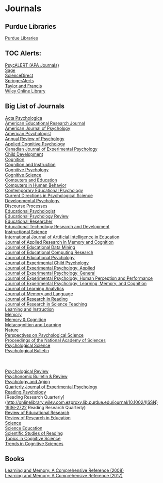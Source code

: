 # Journals

## Purdue Libraries

[Purdue Libraries](https://www.lib.purdue.edu/)

## TOC Alerts:

[PsycALERT (APA Journals)](http://psycalert.apa.org/)<br>
[Sage](http://online.sagepub.com/cgi/alerts)<br>
[ScienceDirect](http://www.sciencedirect.com/science/alerts)<br>
[SpringerAlerts](http://www.springer.com/alert)<br>
[Taylor and Francis]()<br>
[Wiley Online Library](http://onlinelibrary.wiley.com/myprofile/alertManager)<br>

## Big List of Journals

[Acta Psychologica](http://www.sciencedirect.com.ezproxy.lib.purdue.edu/science/journal/00016918)<br>
[American Educational Research Journal](http://aer.sagepub.com.ezproxy.lib.purdue.edu/content/by/year)<br>
[American Journal of Psychology](http://www.jstor.org.ezproxy.lib.purdue.edu/journal/amerjpsyc)<br>
[American Psychologist](http://web.b.ebscohost.com.ezproxy.lib.purdue.edu/ehost/command/detail?bdata=JnNpdGU9ZWhvc3QtbGl2ZQ%3d%3d#jid=AMP&db=pdh)<br>
[Annual Review of Psychology](http://www.annualreviews.org.ezproxy.lib.purdue.edu/loi/psych)<br>
[Applied Cognitive Psychology](http://onlinelibrary.wiley.com.ezproxy.lib.purdue.edu/journal/10.1002/(ISSN)1099-0720)<br>
[Canadian Journal of Experimental Psychology](http://web.b.ebscohost.com.ezproxy.lib.purdue.edu/ehost/command/detail?bdata=JnNpdGU9ZWhvc3QtbGl2ZQ%3d%3d#jid=CEP&db=pdh)<br>
[Child Development](http://onlinelibrary.wiley.com.ezproxy.lib.purdue.edu/journal/10.1111/(ISSN)1467-8624)<br>
[Cognition](http://www.sciencedirect.com.ezproxy.lib.purdue.edu/science/journal/00100277)<br>
[Cognition and Instruction](http://www-tandfonline-com.ezproxy.lib.purdue.edu/loi/hcgi20)<br>
[Cognitive Psychology](http://www.sciencedirect.com.ezproxy.lib.purdue.edu/science/journal/00100285)<br>
[Cognitive Science](http://onlinelibrary.wiley.com.ezproxy.lib.purdue.edu/journal/10.1111/(ISSN)1551-6709)<br>
[Computers and Education](http://www.sciencedirect.com.ezproxy.lib.purdue.edu/science/journal/03601315)<br>
[Computers in Human Behavior](http://www.sciencedirect.com.ezproxy.lib.purdue.edu/science/journal/07475632)<br>
[Contemporary Educational Psychology](http://www.sciencedirect.com.ezproxy.lib.purdue.edu/science/journal/0361476X)<br>
[Current Directions in Psychological Science](http://cdp.sagepub.com.ezproxy.lib.purdue.edu/content/by/year)<br>
[Developmental Psychology](http://web.a.ebscohost.com.ezproxy.lib.purdue.edu/ehost/command/detail?bdata=JnNpdGU9ZWhvc3QtbGl2ZQ%3d%3d#jid=DEV&db=pdh)<br>
[Discourse Processes](http://www-tandfonline-com.ezproxy.lib.purdue.edu/loi/hdsp20)<br>
[Educational Psychologist](http://www-tandfonline-com.ezproxy.lib.purdue.edu/loi/hedp20)<br>
[Educational Psychology Review](http://link.springer.com.ezproxy.lib.purdue.edu/journal/volumesAndIssues/10648)<br>
[Educational Researcher](http://edr.sagepub.com.ezproxy.lib.purdue.edu/content/by/year)<br>
[Educational Technology Research and Development](http://link.springer.com.ezproxy.lib.purdue.edu/journal/volumesAndIssues/11423)<br>
[Instructional Science](http://link.springer.com.ezproxy.lib.purdue.edu/journal/volumesAndIssues/11251)<br>
[International Journal of Artificial Intelligence in Education](http://link.springer.com.ezproxy.lib.purdue.edu/journal/volumesAndIssues/40593)<br>
[Journal of Applied Research in Memory and Cognition](http://www.sciencedirect.com.ezproxy.lib.purdue.edu/science/journal/22113681)<br>
[Journal of Educational Data Mining](http://www.educationaldatamining.org/JEDM/)<br>
[Journal of Educational Computing Research]()<br>
[Journal of Educational Psychology](http://web.a.ebscohost.com.ezproxy.lib.purdue.edu/ehost/command/detail?bdata=JnNpdGU9ZWhvc3QtbGl2ZQ%3d%3d#jid=EDU&db=pdh)<br>
[Journal of Experimental Child Psychology](http://www.sciencedirect.com.ezproxy.lib.purdue.edu/science/journal/00220965)<br>
[Journal of Experimental Psychology: Applied](http://web.a.ebscohost.com.ezproxy.lib.purdue.edu/ehost/command/detail?bdata=JnNpdGU9ZWhvc3QtbGl2ZQ%3d%3d#jid=XAP&db=pdh)<br>
[Journal of Experimental Psychology: General](http://web.b.ebscohost.com.ezproxy.lib.purdue.edu/ehost/command/detail?bdata=JnNpdGU9ZWhvc3QtbGl2ZQ%3d%3d#jid=XGE&db=pdh)<br>
[Journal of Experimental Psychology: Human Perception and Performance]()<br>
[Journal of Experimental Psychology: Learning, Memory, and Cognition](http://web.b.ebscohost.com.ezproxy.lib.purdue.edu/ehost/command/detail?bdata=JnNpdGU9ZWhvc3QtbGl2ZQ%3d%3d#jid=XLM&db=pdh)<br>
[Journal of Learning Analytics](http://learning-analytics.info/)<br>
[Journal of Memory and Language](http://www.sciencedirect.com.ezproxy.lib.purdue.edu/science/journal/0749596X)<br>
[Journal of Research in Reading](http://onlinelibrary.wiley.com.ezproxy.lib.purdue.edu/journal/10.1111/(ISSN)1467-9817)<br>
[Journal of Research in Science Teaching](http://onlinelibrary.wiley.com.ezproxy.lib.purdue.edu/journal/10.1002/(ISSN)1098-2736)<br>
[Learning and Instruction](http://www.sciencedirect.com.ezproxy.lib.purdue.edu/science/journal/09594752)<br>
[Memory](http://www-tandfonline-com.ezproxy.lib.purdue.edu/loi/pmem20)<br>
[Memory & Cognition](http://link.springer.com.ezproxy.lib.purdue.edu/journal/volumesAndIssues/13421)<br>
[Metacognition and Learning]()<br>
[Nature](http://www.nature.com.ezproxy.lib.purdue.edu/nature/archive/index.html)<br>
[Perspectives on Psychological Science](http://pps.sagepub.com.ezproxy.lib.purdue.edu/content/by/year) <br>
[Proceedings of the National Academy of Sciences](http://www.pnas.org.ezproxy.lib.purdue.edu/content/by/year)<br>
[Psychological Science](http://pss.sagepub.com.ezproxy.lib.purdue.edu/content/by/year)<br>
[Psychological Bulletin](https://web-p-ebscohost-com.ezproxy.lib.purdue.edu/ehost/command/detail?bdata=JnNpdGU9ZWhvc3QtbGl2ZQ%3d%3d#jid=BUL&db=pdh)<br>
<br>
<br>
<br>
[Psychological Review](http://web.a.ebscohost.com.ezproxy.lib.purdue.edu/ehost/command/detail?bdata=JnNpdGU9ZWhvc3QtbGl2ZQ%3d%3d#jid=REV&db=pdh)<br>
[Psychonomic Bulletin & Review](http://link.springer.com.ezproxy.lib.purdue.edu/journal/volumesAndIssues/13423)<br>
[Psychology and Aging](http://web.a.ebscohost.com.ezproxy.lib.purdue.edu/ehost/command/detail?&bdata=JnNpdGU9ZWhvc3QtbGl2ZQ%3d%3d#jid=PAG&db=pdh)<br>
[Quarterly Journal of Experimental Psychology](http://www-tandfonline-com.ezproxy.lib.purdue.edu/loi/pqje20)<br>
[Reading Psychology](http://www-tandfonline-com.ezproxy.lib.purdue.edu/loi/urpy20)<br>
[Reading Research Quarterly](http://onlinelibrary.wiley.com.ezproxy.lib.purdue.edu/journal/10.1002/(ISSN)1936-2722 Reading Research Quarterly)<br>
[Review of Educational Research](http://rer.sagepub.com.ezproxy.lib.purdue.edu/content/by/year)<br>
[Review of Research in Education](http://rre.sagepub.com.ezproxy.lib.purdue.edu/content/by/year)<br>
[Science](http://science.sciencemag.org.ezproxy.lib.purdue.edu/content/by/year)<br>
[Science Education](http://onlinelibrary.wiley.com.ezproxy.lib.purdue.edu/journal/10.1002/(ISSN)1098-237X)<br>
[Scientific Studies of Reading](http://www-tandfonline-com.ezproxy.lib.purdue.edu/loi/hssr20)<br>
[Topics in Cognitive Science](http://onlinelibrary.wiley.com.ezproxy.lib.purdue.edu/journal/10.1111/(ISSN)1756-8765)<br>
[Trends in Cognitive Sciences](http://www.sciencedirect.com.ezproxy.lib.purdue.edu/science/journal/13646613)<br>

## Books

[Learning and Memory: A Comprehensive Reference (2008)](https://purdue.primo.exlibrisgroup.com/view/action/uresolver.do?operation=resolveService&package_service_id=26799795910001081&institutionId=1081&customerId=1070)<br>
[Learning and Memory: A Comprehensive Reference (2017)](https://purdue.primo.exlibrisgroup.com/view/action/uresolver.do?operation=resolveService&package_service_id=26799795900001081&institutionId=1081&customerId=1070)

